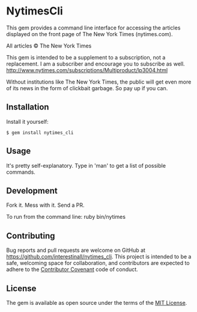 # NytimesCli

This gem provides a command line interface for accessing the articles displayed on the front page of The New York Times (nytimes.com). 

All articles © The New York Times

This gem is intended to be a supplement to a subscription, not a replacement. I am a subscriber and encourage you to subscribe as well.  http://www.nytimes.com/subscriptions/Multiproduct/lp3004.html

Without institutions like The New York Times, the public will get even more of its news in the form of clickbait garbage. So pay up if you can.

## Installation


Install it yourself:

    $ gem install nytimes_cli

## Usage

It's pretty self-explanatory. Type in 'man' to get a list of possible commands.

## Development

Fork it. Mess with it. Send a PR.

To run from the command line: ruby bin/nytimes

## Contributing

Bug reports and pull requests are welcome on GitHub at https://github.com/interestinall/nytimes_cli. This project is intended to be a safe, welcoming space for collaboration, and contributors are expected to adhere to the [Contributor Covenant](http://contributor-covenant.org) code of conduct.


## License

The gem is available as open source under the terms of the [MIT License](http://opensource.org/licenses/MIT).

